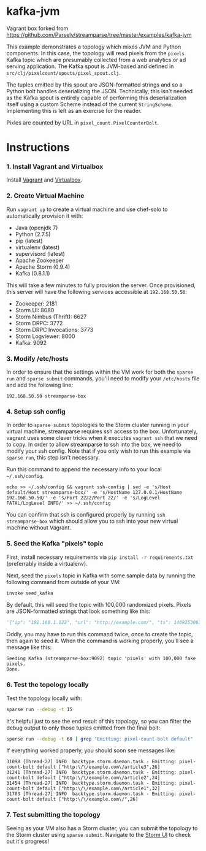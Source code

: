 # kafka-jvm

Vagrant box forked from https://github.com/Parsely/streamparse/tree/master/examples/kafka-jvm

This example demonstrates a topology which mixes JVM and Python components. In
this case, the topology will read pixels from the `pixels` Kafka topic which
are presumably collected from a web analytics or ad serving application. The
Kafka spout is JVM-based and defined in `src/clj/pixelcount/spouts/pixel_spout.clj`.

The tuples emitted by this spout are JSON-formatted strings and so a Python
bolt handles deserializing the JSON. Technically, this isn't needed as the
Kafka spout is entirely capable of performing this deserialization itself using
a custom Scheme instead of the current `StringScheme`. Implementing this is left
as an exercise for the reader.

Pixles are counted by URL in `pixel_count.PixelCounterBolt`.


# Instructions

### 1. Install Vagrant and Virtualbox
Install [Vagrant](https://www.vagrantup.com/) and [Virtualbox](https://www.virtualbox.org/).

### 2. Create Virtual Machine
Run `vagrant up` to create a virtual machine and use chef-solo to automatically provision it with:

- Java (openjdk 7)
- Python (2.7.5)
- pip (latest)
- virtualenv (latest)
- supervisord (latest)
- Apache Zookeeper
- Apache Storm (0.9.4)
- Kafka (0.8.1.1)

This will take a few minutes to fully provision the server. Once provisioned,
this server will have the following services accessible at `192.168.50.50`:

- Zookeeper: 2181
- Storm UI: 8080
- Storm Nimbus (Thrift): 6627
- Storm DRPC: 3772
- Storm DRPC Invocations: 3773
- Storm Logviewer: 8000
- Kafka: 9092

### 3. Modify /etc/hosts

In order to ensure that the settings within the VM work for both the
`sparse run` and `sparse submit` commands, you'll need to modify your
`/etc/hosts` file and add the following line:

```
192.168.50.50 streamparse-box
```

### 4. Setup ssh config

In order to `sparse submit` topologies to the Storm cluster running in your
virtual machine, streamparse requires ssh access to the box. Unfortunately,
vagrant uses some clever tricks when it executes `vagrant ssh` that we need to
copy. In order to allow streamparse to ssh into the box, we need to modify your
ssh config. Note that if you only wish to run this example via `sparse run`,
this step isn't necessary.

Run this command to append the necessary info to your local `~/.ssh/config`.

```
echo >> ~/.ssh/config && vagrant ssh-config | sed -e 's/Host default/Host streamparse-box/' -e 's/HostName 127.0.0.1/HostName 192.168.50.50/' -e 's/Port 2222/Port 22/' -e 's/LogLevel FATAL/LogLevel INFO/' >> ~/.ssh/config
```

You can confirm that ssh is configured properly by running `ssh streamparse-box`
which should allow you to ssh into your new virtual machine without Vagrant.

### 5. Seed the Kafka "pixels" topic

First, install necessary requirements via `pip install -r requirements.txt`
(preferrably inside a virtualenv).

Next, seed the `pixels` topic in Kafka with some sample data by running the
following command from outside of your VM:

```bash
invoke seed_kafka
```

By default, this will seed the topic with 100,000 randomized pixels. Pixels are
JSON-formatted strings that look something like this:

```python
'{"ip": "192.168.1.122", "url": "http://example.com/", "ts": 1409253061}'
```

Oddly, you may have to run this command twice, once to create the topic, then
again to seed it. When the command is working properly, you'll see a message
like this:

```
Seeding Kafka (streamparse-box:9092) topic 'pixels' with 100,000 fake pixels.
Done.
```

### 6. Test the topology locally

Test the topology locally with:

```bash
sparse run --debug -t 15
```

It's helpful just to see the end result of this topology, so you can filter
the debug output to only those tuples emitted from the final bolt:

```bash
sparse run --debug -t 60 | grep "Emitting: pixel-count-bolt default"
```

If everything worked properly, you should soon see messages like:

```
31098 [Thread-27] INFO  backtype.storm.daemon.task - Emitting: pixel-count-bolt default ["http:\/\/example.com\/article3",26]
31241 [Thread-27] INFO  backtype.storm.daemon.task - Emitting: pixel-count-bolt default ["http:\/\/example.com\/article2",24]
31454 [Thread-27] INFO  backtype.storm.daemon.task - Emitting: pixel-count-bolt default ["http:\/\/example.com\/article1",32]
31703 [Thread-27] INFO  backtype.storm.daemon.task - Emitting: pixel-count-bolt default ["http:\/\/example.com\/",26]
```

### 7. Test submitting the topology

Seeing as your VM also has a Storm cluster, you can submit the topology to the
Storm cluster using `sparse submit`. Navigate to the
[Storm UI](http://streamparse-box:8080/index.html) to check out it's progress!

